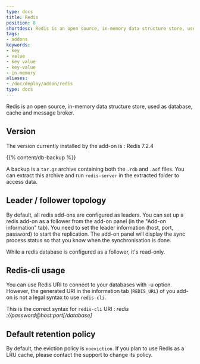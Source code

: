 ```yaml
---
type: docs
title: Redis
position: 8
shortdesc: Redis is an open source, in-memory data structure store, used as database, cache and message broker.
tags:
- addons
keywords:
- key
- value
- key value
- key-value
- in-memory
aliases:
- /doc/deploy/addon/redis
type: docs
---
```


Redis is an open source, in-memory data structure store, used as database, cache and message broker.

## Version

The version currently installed by the add-on is : Redis 7.2.4

{{% content/db-backup %}}

A backup is a `tar.gz` archive containing both the `.rdb` and `.aof` files. You can extract this archive and run `redis-server` in the extracted folder to access data.

## Leader / follower topology

By default, all redis add-ons are configured as leaders. You can set up a redis add-on as a follower from the add-on panel (in the "Add-on information" tab). You need to set the leader
information (host, port, password) to start the replication. The add-on panel will display the sync process status so that you know when the synchronisation is done.

While a redis database is configured as a follower, it's read-only.

## Redis-cli usage

You can use Redis URI to connect to your databases with -u option. However, the generated URI in the information tab (`REDIS_URL`) of you add-on is not a legal syntax to use `redis-cli`.

This is the correct syntax for `redis-cli` URI : *redis ://password@host:port[/database]*

## Default retention policy

By default, the eviction policy is `noeviction`. If you plan to use Redis as a LRU cache,
please contact the support to change its policy.
